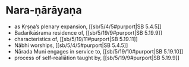 # Nara-ṇārāyaṇa

* as Kṛṣṇa’s plenary expansion, [[sb/5/4/5#purport|SB 5.4.5]]
* Badarikāśrama residence of, [[sb/5/19/9#purport|SB 5.19.9]]
* characteristics of, [[sb/5/19/11#purport|SB 5.19.11]]
* Nābhi worships, [[sb/5/4/5#purport|SB 5.4.5]]
* Nārada Muni engages in service to, [[sb/5/19/10#purport|SB 5.19.10]]
* process of self-realiātion taught by, [[sb/5/19/9#purport|SB 5.19.9]]
